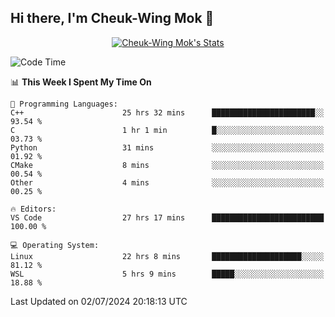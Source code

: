 ## Hi there, I'm Cheuk-Wing Mok 👋

<!--
**mozro0327/mozro0327** is a ✨ _special_ ✨ repository because its `README.md` (this file) appears on your GitHub profile.

Here are some ideas to get you started:

- 🔭 I’m currently working on ...
- 🌱 I’m currently learning ...
- 👯 I’m looking to collaborate on ...
- 🤔 I’m looking for help with ...
- 💬 Ask me about ...
- 📫 How to reach me: ...
- 😄 Pronouns: ...
- ⚡ Fun fact: ...
-->

<p align="center">
  <a href="https://github.com/mozro0327" class="rich-diff-level-one">
    <img src="https://github-readme-stats.vercel.app/api?username=mozro0327&title_color=333&text_color=777" alt="Cheuk-Wing Mok's Stats" >
    <!-- &hide=issues
    <img src="https://github-readme-stats.vercel.app/api?username=mozro0327&hide=issues&title_color=333&text_color=777" alt="Cheuk-Wing Mok's Stats" >
    -->
  </a>
</p>

<!--START_SECTION:waka-->
![Code Time](http://img.shields.io/badge/Code%20Time-2%2C739%20hrs%2037%20mins-blue)

📊 **This Week I Spent My Time On** 

```text
💬 Programming Languages: 
C++                      25 hrs 32 mins      ███████████████████████░░   93.54 % 
C                        1 hr 1 min          █░░░░░░░░░░░░░░░░░░░░░░░░   03.73 % 
Python                   31 mins             ░░░░░░░░░░░░░░░░░░░░░░░░░   01.92 % 
CMake                    8 mins              ░░░░░░░░░░░░░░░░░░░░░░░░░   00.54 % 
Other                    4 mins              ░░░░░░░░░░░░░░░░░░░░░░░░░   00.25 % 

🔥 Editors: 
VS Code                  27 hrs 17 mins      █████████████████████████   100.00 % 

💻 Operating System: 
Linux                    22 hrs 8 mins       ████████████████████░░░░░   81.12 % 
WSL                      5 hrs 9 mins        █████░░░░░░░░░░░░░░░░░░░░   18.88 % 
```


 Last Updated on 02/07/2024 20:18:13 UTC
<!--END_SECTION:waka-->
